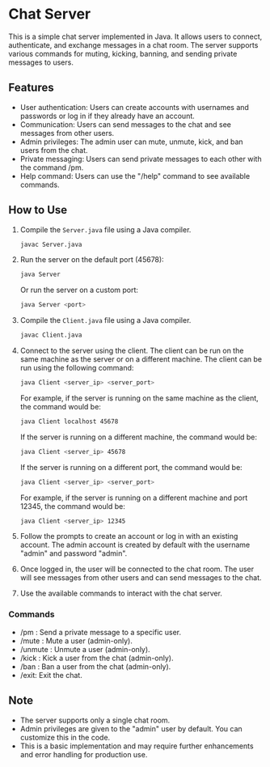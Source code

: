 # Chat Server

This is a simple chat server implemented in Java. It allows users to connect, authenticate, and exchange messages in a chat room. The server supports various commands for muting, kicking, banning, and sending private messages to users.

## Features

- User authentication: Users can create accounts with usernames and passwords or log in if they already have an account.
- Communication: Users can send messages to the chat and see messages from other users.
- Admin privileges: The admin user can mute, unmute, kick, and ban users from the chat.
- Private messaging: Users can send private messages to each other with the command /pm.
- Help command: Users can use the "/help" command to see available commands.

## How to Use

1. Compile the `Server.java` file using a Java compiler.
   ```bash
   javac Server.java
   ```

2. Run the server on the default port (45678):

    ```bash
    java Server
    ```
    
    Or run the server on a custom port:
    
    ```bash
    java Server <port>
    ```

3. Compile the `Client.java` file using a Java compiler.
   ```bash
   javac Client.java
   ```

4. Connect to the server using the client. The client can be run on the same machine as the server or on a different machine. The client can be run using the following command:

    ```bash
    java Client <server_ip> <server_port>
    ```

    For example, if the server is running on the same machine as the client, the command would be:

    ```bash
    java Client localhost 45678
    ```

    If the server is running on a different machine, the command would be:

    ```bash
    java Client <server_ip> 45678
    ```

    If the server is running on a different port, the command would be:

    ```bash
    java Client <server_ip> <server_port>
    ```

    For example, if the server is running on a different machine and port 12345, the command would be:

    ```bash
    java Client <server_ip> 12345
    ```


5. Follow the prompts to create an account or log in with an existing account. The admin account is created by default with the username "admin" and password "admin".

6. Once logged in, the user will be connected to the chat room. The user will see messages from other users and can send messages to the chat.

7. Use the available commands to interact with the chat server.

### Commands
- /pm <username> <message>: Send a private message to a specific user.
- /mute <username>: Mute a user (admin-only).
- /unmute <username>: Unmute a user (admin-only).
- /kick <username>: Kick a user from the chat (admin-only).
- /ban <username>: Ban a user from the chat (admin-only).
- /exit: Exit the chat.

## Note
- The server supports only a single chat room.
- Admin privileges are given to the "admin" user by default. You can customize this in the code.
- This is a basic implementation and may require further enhancements and error handling for production use.
